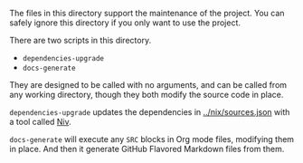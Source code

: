 The files in this directory support the maintenance of the project. You can safely ignore this directory if you only want to use the project.

There are two scripts in this directory.

-   `dependencies-upgrade`
-   `docs-generate`

They are designed to be called with no arguments, and can be called from any working directory, though they both modify the source code in place.

`dependencies-upgrade` updates the dependencies in [../nix/sources.json](../nix/sources.json) with a tool called [Niv](https://github.com/nmattia/niv).

`docs-generate` will execute any `SRC` blocks in Org mode files, modifying them in place. And then it generate GitHub Flavored Markdown files from them.

